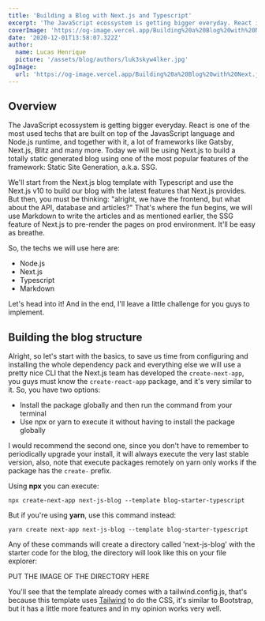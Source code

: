 ```yaml
---
title: 'Building a Blog with Next.js and Typescript'
excerpt: 'The JavaScript ecossystem is getting bigger everyday. React is one of the most used techs that are built on top of the JavasScript language and Node.js runtime, and together with it, a lot of frameworks like Gatsby, which is the first concurrent of Next.js.'
coverImage: 'https://og-image.vercel.app/Building%20a%20Blog%20with%20Next.js%20and%20Typescript.png?theme=dark&md=1&fontSize=100px&images=https%3A%2F%2Fassets.vercel.com%2Fimage%2Fupload%2Ffront%2Fassets%2Fdesign%2Fnextjs-white-logo.svg&images=https%3A%2F%2Fcdn.jsdelivr.net%2Fgh%2Fremojansen%2Flogo.ts%40master%2Fts.svg'
date: '2020-12-01T13:58:07.322Z'
author:
  name: Lucas Henrique
  picture: '/assets/blog/authors/luk3skyw4lker.jpg'
ogImage:
  url: 'https://og-image.vercel.app/Building%20a%20Blog%20with%20Next.js%20and%20Typescript.png?theme=dark&md=1&fontSize=100px&images=https%3A%2F%2Fassets.vercel.com%2Fimage%2Fupload%2Ffront%2Fassets%2Fdesign%2Fnextjs-white-logo.svg&images=https%3A%2F%2Fcdn.jsdelivr.net%2Fgh%2Fremojansen%2Flogo.ts%40master%2Fts.svg'
---
```


## Overview

The JavaScript ecossystem is getting bigger everyday. React is one of the most used techs that are built on top of the JavasScript language and Node.js runtime, and together with it, a lot of frameworks like Gatsby, Next.js, Blitz and many more. Today we will be using Next.js to build a totally static generated blog using one of the most popular features of the framework: Static Site Generation, a.k.a. SSG.

We'll start from the Next.js blog template with Typescript and use the Next.js v10 to build our blog with the latest features that Next.js provides. But then, you must be thinking: "alright, we have the frontend, but what about the API, database and articles?" That's where the fun begins, we will use Markdown to write the articles and as mentioned earlier, the SSG feature of Next.js to pre-render the pages on prod environment. It'll be easy as breathe.

So, the techs we will use here are:

- Node.js
- Next.js
- Typescript
- Markdown

Let's head into it! And in the end, I'll leave a little challenge for you guys to implement.

## Building the blog structure

Alright, so let's start with the basics, to save us time from configuring and installing the whole dependency pack and everything else we will use a pretty nice CLI that the Next.js team has developed the `create-next-app`, you guys must know the `create-react-app` package, and it's very similar to it. So, you have two options:

- Install the package globally and then run the command from your terminal
- Use npx or yarn to execute it without having to install the package globally

I would recommend the second one, since you don't have to remember to periodically upgrade your install, it will always execute the very last stable version, also, note that execute packages remotely on yarn only works if the package has the `create-` prefix.

Using **npx** you can execute:

    npx create-next-app next-js-blog --template blog-starter-typescript

But if you're using **yarn**, use this command instead:

    yarn create next-app next-js-blog --template blog-starter-typescript

Any of these commands will create a directory called 'next-js-blog' with the starter code for the blog, the directory will look like this on your file explorer:

PUT THE IMAGE OF THE DIRECTORY HERE

You'll see that the template already comes with a tailwind.config.js, that's because this template uses [Tailwind](https://tailwindcss.com/) to do the CSS, it's similar to Bootstrap, but it has a little more features and in my opinion works very well.
